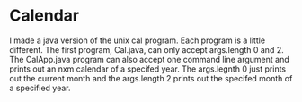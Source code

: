 # Calendar
I made a java version of the unix cal program.
Each program is a little different. The first program, Cal.java, can only accept args.length 0 and 2.
The CalApp.java program can also accept one command line argument and prints out an nxm calendar of a specifed year. The args.legnth 0
just prints out the current month and the args.length 2 prints out the specifed month of a specified year. 
